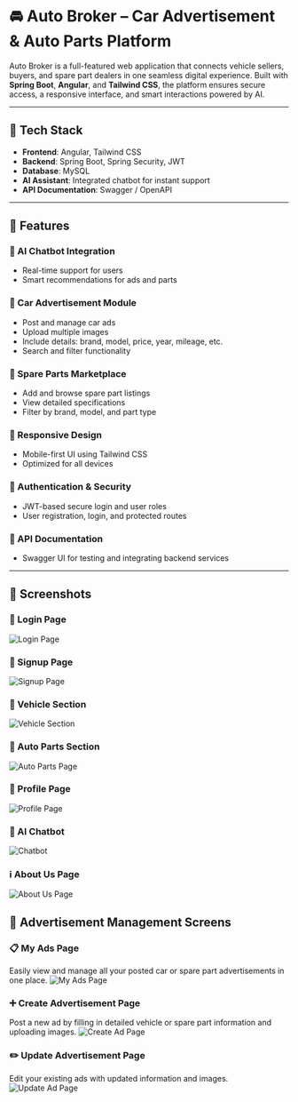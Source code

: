 # 🚘 Auto Broker – Car Advertisement & Auto Parts Platform

Auto Broker is a full-featured web application that connects vehicle sellers, buyers, and spare part dealers in one seamless digital experience. Built with **Spring Boot**, **Angular**, and **Tailwind CSS**, the platform ensures secure access, a responsive interface, and smart interactions powered by AI.

---

## 🔧 Tech Stack

- **Frontend**: Angular, Tailwind CSS
- **Backend**: Spring Boot, Spring Security, JWT
- **Database**: MySQL
- **AI Assistant**: Integrated chatbot for instant support
- **API Documentation**: Swagger / OpenAPI

---

## 🌟 Features

### 🧠 AI Chatbot Integration
- Real-time support for users
- Smart recommendations for ads and parts

### 🚗 Car Advertisement Module
- Post and manage car ads
- Upload multiple images
- Include details: brand, model, price, year, mileage, etc.
- Search and filter functionality

### 🔩 Spare Parts Marketplace
- Add and browse spare part listings
- View detailed specifications
- Filter by brand, model, and part type

### 📱 Responsive Design
- Mobile-first UI using Tailwind CSS
- Optimized for all devices

### 🔐 Authentication & Security
- JWT-based secure login and user roles
- User registration, login, and protected routes

### 📘 API Documentation
- Swagger UI for testing and integrating backend services

---
## 📸 Screenshots

### 🔐 Login Page
![Login Page](screenshots/login.png)

### 📝 Signup Page
![Signup Page](screenshots/signup.png)

### 🚗 Vehicle Section
![Vehicle Section](screenshots/vehicle-section.png)

### 🔧 Auto Parts Section
![Auto Parts Page](screenshots/autoparts.png)

### 👤 Profile Page
![Profile Page](screenshots/profile.png)

### 💬 AI Chatbot
![Chatbot](screenshots/chatbot.png)

### ℹ️ About Us Page
![About Us Page](screenshots/aboutus.png)


## 📸 Advertisement Management Screens

### 📋 My Ads Page
Easily view and manage all your posted car or spare part advertisements in one place.
![My Ads Page](screenshots/my-ads.png)

### ➕ Create Advertisement Page
Post a new ad by filling in detailed vehicle or spare part information and uploading images.
![Create Ad Page](screenshots/create-ad.png)

### ✏️ Update Advertisement Page
Edit your existing ads with updated information and images.
![Update Ad Page](screenshots/update-ad.png)



